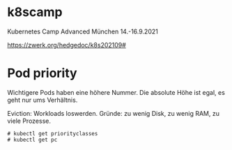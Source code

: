 # k8scamp

Kubernetes Camp Advanced München 14.-16.9.2021

https://zwerk.org/hedgedoc/k8s202109#

# Pod priority

Wichtigere Pods haben eine höhere Nummer. Die absolute Höhe ist egal, es geht nur ums Verhältnis.

Eviction: Workloads loswerden. Gründe: zu wenig Disk, zu wenig RAM, zu viele Prozesse.

```
# kubectl get priorityclasses
# kubectl get pc
```